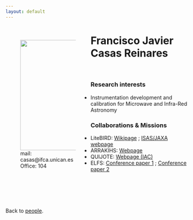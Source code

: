 ```yaml
---
layout: default
---
```




<p style="float: left; width: 30%; margin:40px"><img src="{{site.url}}/assets/imgs/People/Casasfj.png" style="width:224px;height:300px;"> <br> mail: casas@ifca.unican.es <br> Office: 104</p>

# Francisco Javier Casas Reinares



<br>


### Research interests

- Instrumentation development and calibration for Microwave and Infra-Red Astronomy


### Collaborations & Missions

- LiteBIRD: <a href="https://wiki.kek.jp/spaces/cmb/pages/14943628/LiteBIRD">Wikipage</a> ; <a href="https://www.isas.jaxa.jp/en/missions/spacecraft/future/litebird.html">ISAS/JAXA webpage</a>
- ARRAKIHS: <a href="https://www.arrakihs-mission.eu/">Webpage</a>
- QUIJOTE: <a href="https://iac.es/es/proyectos/experimento-quijote-cmb">Webpage (IAC)</a>
- ELFS: <a href="https://www.epj-conferences.org/articles/epjconf/abs/2024/03/epjconf_mmUniverse2023_00031/epjconf_mmUniverse2023_00031.html">Conference paper 1</a> ; <a href="https://arxiv.org/abs/2406.10309">Conference paper 2</a>


<br>
<br>
<br>
<br>

Back to [people]({{site.url}}/people).
